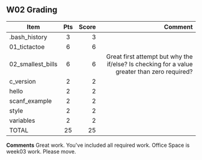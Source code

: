 ## W02 Grading ##

| Item                 | Pts | Score | Comment |
|----------------------|:---:|------:|--------:|
| .bash_history        | 3   |  3    |  |
| 01_tictactoe         | 6   |  6    |  |
| 02_smallest_bills    | 6   |  6    |  Great first attempt but why the if/else? Is checking for a value greater than zero required?|
| c_version            | 2   |  2    |  |
| hello                | 2   |  2    |  |
| scanf_example        | 2   |  2    |  |
| style                | 2   |  2    |  |
| variables            | 2   |  2    |  |
|                 TOTAL| 25  |  25   |  |

**Comments**
Great work. You've included all required work. Office Space is week03 work. Please move.
